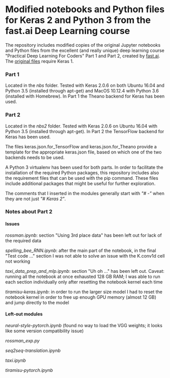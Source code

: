 # Modified notebooks and Python files for Keras 2 and Python 3 from the fast.ai Deep Learning course
The repository includes modified copies of the original Jupyter notebooks and Python files from the excellent
(and really unique) deep learning course "Practical Deep Learning For Coders" Part 1 and Part 2,
created by [fast.ai](http://fast.ai). The [original files](https://github.com/fastai/courses)
require Keras 1.

### Part 1
Located in the _nbs_ folder. Tested with Keras 2.0.6 on both Ubuntu 16.04 and Python 3.5 (installed through apt-get) and
MacOS 10.12.4 with Python 3.6 (installed with Homebrew). In Part 1 the Theano backend for Keras has been used. 

### Part 2
Located in the _nbs2_ folder. Tested with Keras 2.0.6 on Ubuntu 16.04 with Python 3.5 (installed through apt-get). In Part 2 the TensorFlow backend for Keras has been used.  

The files keras.json.for\_TensorFlow and keras.json.for\_Theano provide a template for the appropriate keras.json file, based on which one of the two backends needs to be used.

A Python 3 virtualenv has been used for both parts. In order to facilitate the installation of the required Python packages, this repository includes 
also the requirement files that can be used with the pip command. These files include additional packages that might be useful for further exploration.  

The comments that I inserted in the modules generally start with *"# -"* when they are not just *"# Keras 2"*.

### Notes about Part 2
#### Issues 
*rossman.ipynb*: section "Using 3rd place data" has been left out for lack of the required data

*spelling_bee_RNN.ipynb*: after the main part of the notebook, in the final "Test code ..." section I was not able to solve an issue with the K.conv1d cell not working 

*taxi_data_prep_and_mlp.ipynb*: section "Uh oh ..." has been left out. Caveat: running all the notebook at once exhausted 128 GB RAM; I was able to run each section individually only after resetting the notebook kernel each time

*tiramisu-keras.ipynb*: in order to run the larger size model I had to reset the notebook kernel in order to free up enough GPU memory (almost 12 GB) and jump directly to the model

#### Left-out modules
*neural-style-pytorch.ipynb* (found no way to load the VGG weights; it looks like some version compatibility issue)

*rossman_exp.py*

*seq2seq-translation.ipynb*

*taxi.ipynb*

*tiramisu-pytorch.ipynb*

